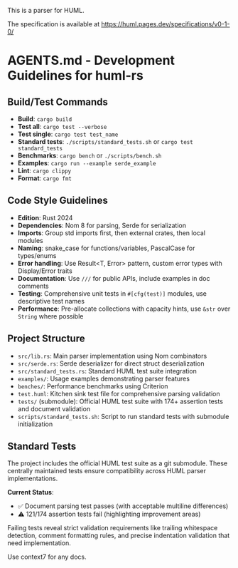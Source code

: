 This is a parser for HUML.

The specification is available at https://huml.pages.dev/specifications/v0-1-0/

# AGENTS.md - Development Guidelines for huml-rs

## Build/Test Commands
- **Build**: `cargo build`
- **Test all**: `cargo test --verbose`
- **Test single**: `cargo test test_name`
- **Standard tests**: `./scripts/standard_tests.sh` or `cargo test standard_tests`
- **Benchmarks**: `cargo bench` or `./scripts/bench.sh`
- **Examples**: `cargo run --example serde_example`
- **Lint**: `cargo clippy`
- **Format**: `cargo fmt`

## Code Style Guidelines
- **Edition**: Rust 2024
- **Dependencies**: Nom 8 for parsing, Serde for serialization
- **Imports**: Group std imports first, then external crates, then local modules
- **Naming**: snake_case for functions/variables, PascalCase for types/enums
- **Error handling**: Use Result<T, Error> pattern, custom error types with Display/Error traits
- **Documentation**: Use `///` for public APIs, include examples in doc comments
- **Testing**: Comprehensive unit tests in `#[cfg(test)]` modules, use descriptive test names
- **Performance**: Pre-allocate collections with capacity hints, use `&str` over `String` where possible

## Project Structure
- `src/lib.rs`: Main parser implementation using Nom combinators
- `src/serde.rs`: Serde deserializer for direct struct deserialization
- `src/standard_tests.rs`: Standard HUML test suite integration
- `examples/`: Usage examples demonstrating parser features
- `benches/`: Performance benchmarks using Criterion
- `test.huml`: Kitchen sink test file for comprehensive parsing validation
- `tests/` (submodule): Official HUML test suite with 174+ assertion tests and document validation
- `scripts/standard_tests.sh`: Script to run standard tests with submodule initialization

## Standard Tests
The project includes the official HUML test suite as a git submodule. These centrally maintained tests ensure compatibility across HUML parser implementations.

**Current Status**: 
- ✅ Document parsing test passes (with acceptable multiline differences)
- ⚠️ 121/174 assertion tests fail (highlighting improvement areas)

Failing tests reveal strict validation requirements like trailing whitespace detection, comment formatting rules, and precise indentation validation that need implementation.

Use context7 for any docs.
